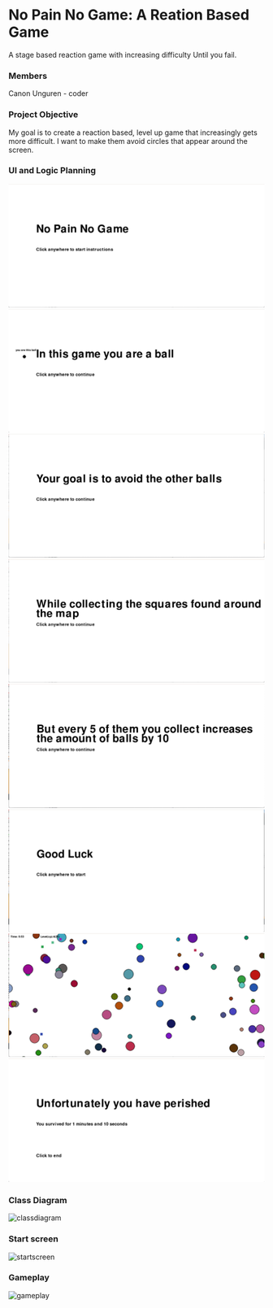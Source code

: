 # No Pain No Game: A Reation Based Game
A stage based reaction game with increasing difficulty Until you fail. 

### Members
Canon Unguren - coder

### Project Objective
My goal is to create a reaction based, level up game that increasingly gets more difficult. I want to make them avoid circles that appear around the screen. 

### UI and Logic Planning
![start](https://github.com/CanonU/individualProjectGame/blob/main/images/StartScreen.png?raw=true)
![Instruction1](https://github.com/CanonU/individualProjectGame/blob/main/images/Instruction1.png?raw=true)
![Instruction2](https://github.com/CanonU/individualProjectGame/blob/main/images/Instruction2.png?raw=true)
![Instruction3](https://github.com/CanonU/individualProjectGame/blob/main/images/Instruction3.png?raw=true)
![Instruction4](https://github.com/CanonU/individualProjectGame/blob/main/images/Instruction4.png?raw=true)
![Begin](https://github.com/CanonU/individualProjectGame/blob/main/images/Begin.png?raw=true)
![gameplay](https://github.com/CanonU/individualProjectGame/blob/main/images/GamePlay.png?raw=true)
![EndScreen](https://github.com/CanonU/individualProjectGame/blob/main/images/EndScreen.png?raw=true)
### Class Diagram
![classdiagram]()
### Start screen
![startscreen]()
### Gameplay
![gameplay]()
